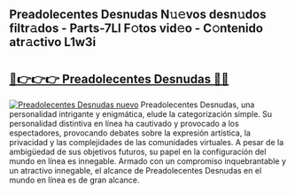 ## Preadolecentes Desnudas N𝚞𝚎vos desn𝚞dos filtr𝚊dos - Parts-7Ll F𝚘tos vid𝚎o - C𝚘ntenido atr𝚊ctivo L1w3i

# <h2><a href="http://mbaeei.tromn.icu/?c=Preadolecentes+Desnudas">🔗👉👉👉 Preadolecentes Desnudas 🔗🔗</a></h2>

[![Preadolecentes Desnudas nuevo](https://i.imgur.com/pEAQMta.gif)](http://mbaeei.tromn.icu/?c=Preadolecentes+Desnudas)
Preadolecentes Desnudas, una personalidad intrigante y enigmática, elude la categorización simple. Su personalidad distintiva en línea ha cautivado y provocado a los espectadores, provocando debates sobre la expresión artística, la privacidad y las complejidades de las comunidades virtuales. A pesar de la ambigüedad de sus objetivos futuros, su papel en la configuración del mundo en línea es innegable. Armado con un compromiso inquebrantable y un atractivo innegable, el alcance de Preadolecentes Desnudas en el mundo en línea es de gran alcance.
